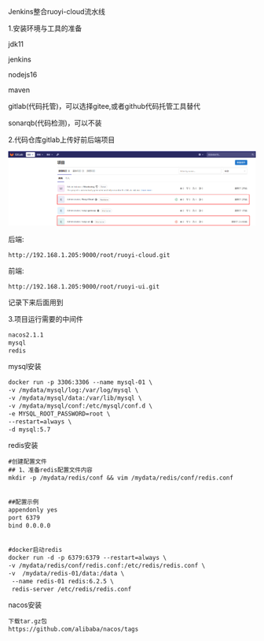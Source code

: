 Jenkins整合ruoyi-cloud流水线

1.安装环境与工具的准备

jdk11

jenkins

nodejs16

maven

gitlab(代码托管)，可以选择gitee,或者github代码托管工具替代

sonarqb(代码检测)，可以不装

2.代码仓库gitlab上传好前后端项目

![](../pic/gitlab项目地址.png)

后端:

```
http://192.168.1.205:9000/root/ruoyi-cloud.git
```

前端:

```
http://192.168.1.205:9000/root/ruoyi-ui.git
```

记录下来后面用到

3.项目运行需要的中间件

```
nacos2.1.1
mysql
redis
```

mysql安装

````
docker run -p 3306:3306 --name mysql-01 \
-v /mydata/mysql/log:/var/log/mysql \
-v /mydata/mysql/data:/var/lib/mysql \
-v /mydata/mysql/conf:/etc/mysql/conf.d \
-e MYSQL_ROOT_PASSWORD=root \
--restart=always \
-d mysql:5.7 
````

redis安装

```
#创建配置文件
## 1、准备redis配置文件内容
mkdir -p /mydata/redis/conf && vim /mydata/redis/conf/redis.conf


##配置示例
appendonly yes
port 6379
bind 0.0.0.0


#docker启动redis
docker run -d -p 6379:6379 --restart=always \
-v /mydata/redis/conf/redis.conf:/etc/redis/redis.conf \
-v  /mydata/redis-01/data:/data \
 --name redis-01 redis:6.2.5 \
 redis-server /etc/redis/redis.conf
```

nacos安装

```
下载tar.gz包
https://github.com/alibaba/nacos/tags
```

